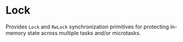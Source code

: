 # Lock

Provides `Lock` and `RwLock` synchronization primitives for protecting in-memory state across multiple tasks and/or microtasks.
